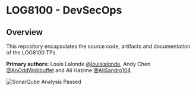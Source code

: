 # LOG8100 - DevSecOps

## Overview

This repository encapsulates the source code, artifacts and documentation of the LOG8100 TPs.

**Primary authors:** Louis Lalonde [@louislalonde](https://github.com/LouisLalonde), Andy Chen [@AnOddWobbuffet](https://github.com/AnOddWobbuffet) and Ali Hazime [@AliSandro104](https://github.com/AliSandro104)

![SonarQube Analysis Passed](https://img.shields.io/badge/sonarqube-passed-brightgreen.svg)
